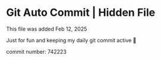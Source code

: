 # Git Auto Commit | Hidden File

This file was added Feb 12, 2025

Just for fun and keeping my daily git commit active 🤪

commit number: 742223

